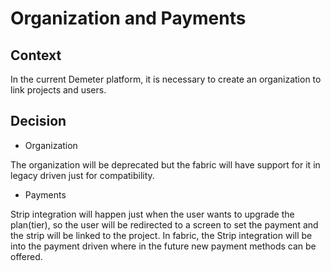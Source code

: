 # Organization and Payments

## Context

In the current Demeter platform, it is necessary to create an organization to link projects and users.

## Decision

- Organization

The organization will be deprecated but the fabric will have support for it in legacy driven just for compatibility.

- Payments

Strip integration will happen just when the user wants to upgrade the plan(tier), so the user will be redirected to a screen to set the payment and the strip will be linked to the project. In fabric, the Strip integration will be into the payment driven where in the future new payment methods can be offered.
